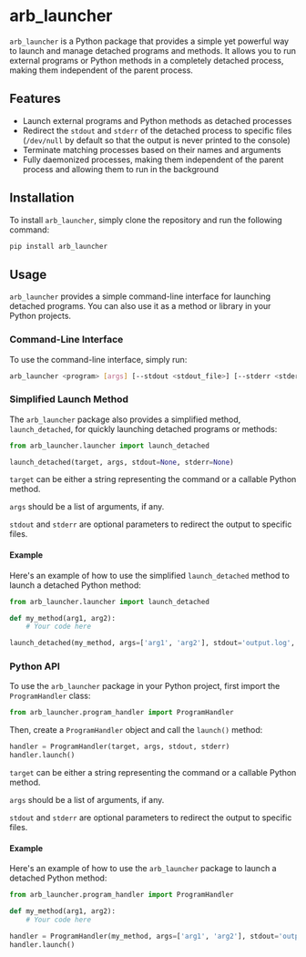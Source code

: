 # arb_launcher

`arb_launcher` is a Python package that provides a simple yet powerful way to launch and manage detached programs and methods. It allows you to run external programs or Python methods in a completely detached process, making them independent of the parent process.

## Features

- Launch external programs and Python methods as detached processes
- Redirect the `stdout` and `stderr` of the detached process to specific files (`/dev/null` by default so that the output is never printed to the console)
- Terminate matching processes based on their names and arguments
- Fully daemonized processes, making them independent of the parent process and allowing them to run in the background

## Installation

To install `arb_launcher`, simply clone the repository and run the following command:

```bash
pip install arb_launcher
```

## Usage

`arb_launcher` provides a simple command-line interface for launching detached programs. You can also use it as a method or library in your Python projects.

### Command-Line Interface

To use the command-line interface, simply run:

```bash
arb_launcher <program> [args] [--stdout <stdout_file>] [--stderr <stderr_file>]
```

### Simplified Launch Method

The `arb_launcher` package also provides a simplified method, `launch_detached`, for quickly launching detached programs or methods:

```python
from arb_launcher.launcher import launch_detached

launch_detached(target, args, stdout=None, stderr=None)
```

`target` can be either a string representing the command or a callable Python method.

`args` should be a list of arguments, if any.

`stdout` and `stderr` are optional parameters to redirect the output to specific files.

#### Example

Here's an example of how to use the simplified `launch_detached` method to launch a detached Python method:

```python
from arb_launcher.launcher import launch_detached

def my_method(arg1, arg2):
    # Your code here

launch_detached(my_method, args=['arg1', 'arg2'], stdout='output.log', stderr='error.log')
```

### Python API

To use the `arb_launcher` package in your Python project, first import the `ProgramHandler` class:

```python
from arb_launcher.program_handler import ProgramHandler
```

Then, create a `ProgramHandler` object and call the `launch()` method:

```python
handler = ProgramHandler(target, args, stdout, stderr)
handler.launch()
```

`target` can be either a string representing the command or a callable Python method.

`args` should be a list of arguments, if any.

`stdout` and `stderr` are optional parameters to redirect the output to specific files.

#### Example

Here's an example of how to use the `arb_launcher` package to launch a detached Python method:

```python
from arb_launcher.program_handler import ProgramHandler

def my_method(arg1, arg2):
    # Your code here

handler = ProgramHandler(my_method, args=['arg1', 'arg2'], stdout='output.log', stderr='error.log')
handler.launch()
```
